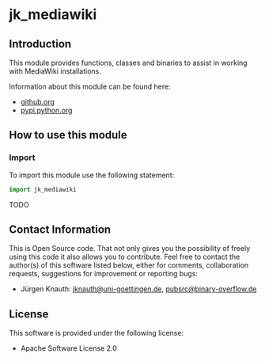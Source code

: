 ﻿jk_mediawiki
============

Introduction
------------

This module provides functions, classes and binaries to assist in working with MediaWiki installations.

Information about this module can be found here:

* [github.org](https://github.com/jkpubsrc/python-module-jk-mediawiki)
* [pypi.python.org](https://pypi.python.org/pypi/jk_mediawiki)

How to use this module
----------------------

### Import

To import this module use the following statement:

```python
import jk_mediawiki
```

TODO

Contact Information
-------------------

This is Open Source code. That not only gives you the possibility of freely using this code it also
allows you to contribute. Feel free to contact the author(s) of this software listed below, either
for comments, collaboration requests, suggestions for improvement or reporting bugs:

* Jürgen Knauth: jknauth@uni-goettingen.de, pubsrc@binary-overflow.de

License
-------

This software is provided under the following license:

* Apache Software License 2.0



